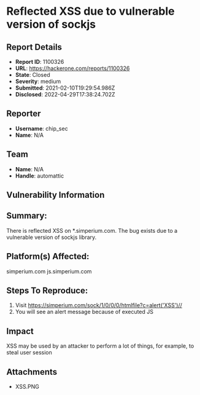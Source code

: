 # Reflected XSS due to vulnerable version of sockjs

## Report Details
- **Report ID**: 1100326
- **URL**: https://hackerone.com/reports/1100326
- **State**: Closed
- **Severity**: medium
- **Submitted**: 2021-02-10T19:29:54.986Z
- **Disclosed**: 2022-04-29T17:38:24.702Z

## Reporter
- **Username**: chip_sec
- **Name**: N/A

## Team
- **Name**: N/A
- **Handle**: automattic

## Vulnerability Information
## Summary:
There is reflected XSS on *.simperium.com. The bug exists due to a vulnerable version of sockjs library.

## Platform(s) Affected:
simperium.com
js.simperium.com

## Steps To Reproduce:
  1. Visit https://simperium.com/sock/1/0/0/0/htmlfile?c=alert('XSS')//
  2. You will see an alert message because of executed JS

## Impact

XSS may be used by an attacker to perform a lot of things, for example, to steal user session

## Attachments
- XSS.PNG
